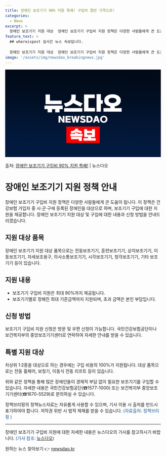 ```yaml
---
title: 장애인 보조기기 90% 지원 특혜! 구입비 절반 가격으로!
categories:
  - News
excerpt: >
  장애인 보조기기 지원 대상  장애인 보조기기 구입비 지원 정책은 다양한 사람들에게 큰 도움이 됩니다. 건강보…
feature_text: >
  ## whereispost 실시간 뉴스 속보입니다.

  장애인 보조기기 지원 대상  장애인 보조기기 구입비 지원 정책은 다양한 사람들에게 큰 도움이 됩니다. 건강보…
image: '/assets/img/newsdao_breakingnews.jpg'
---
```


![뉴스다오 속보](/assets/img/newsdao_breakingnews.jpg)

<p>출처: <a href="https://newsdao.kr/4564" rel="dofollow">장애인 보조기기 구입비 90% 지원 특혜!</a> | 뉴스다오</p>

<h1>장애인 보조기기 지원 정책 안내</h1>

<p data-ke-size="size16">장애인 보조기기 구입비 지원 정책은 다양한 사람들에게 큰 도움이 됩니다. 이 정책은 건강보험 가입자 중 시·군·구에 등록된 장애인을 대상으로 하며, 보조기기 구입에 대한 지원을 제공합니다. 장애인 보조기기 지원 대상 및 구입에 대한 내용과 신청 방법을 안내드리겠습니다.</p>

<h2 data-ke-size="size26">지원 대상 품목</h2>
<p data-ke-size="size16">장애인 보조기기 지원 대상 품목으로는 전동보조기기, 훈련보조기기, 상지보조기기, 이동보조기기, 자세보조용구, 의사소통보조기기, 시각보조기기, 청각보조기기, 기타 보조기기 등이 있습니다.</p>

<h2 data-ke-size="size26">지원 내용</h2>
<ul>
    <li>보조기기 구입비 지원은 최대 90%까지 제공됩니다.</li>
    <li>보조기기별로 정해진 최대 기준금액까지 지원되며, 초과 금액은 본인 부담입니다.</li>
</ul>

<h2 data-ke-size="size26">신청 방법</h2>
<p data-ke-size="size16">보조기기 구입비 지원 신청은 방문 및 우편 신청이 가능합니다. 국민건강보험공단이나 보건복지부의 중앙보조기기센터로 연락하여 자세한 안내를 받을 수 있습니다.</p>

<h2 data-ke-size="size26">특별 지원 대상</h2>
<p data-ke-size="size16">차상위 1·2종을 대상으로 하는 경우에는 구입 비용의 100%가 지원됩니다. 대상 품목으로는 전동 휠체어, 보청기, 이동식 전동 리프트 등이 있습니다.</p>

<p data-ke-size="size16">위와 같은 정책을 통해 많은 장애인들이 경제적 부담 없이 필요한 보조기기를 구입할 수 있습니다. 자세한 내용은 국민건강보험공단(☎1577-1000) 또는 보건복지부 중앙보조기기센터(☎1670-5529)로 문의하실 수 있습니다.</p>

<p data-ke-size="size16">정책브리핑의 정책뉴스자료는 자유롭게 사용할 수 있으며, 기사 이용 시 출처를 반드시 표기하여야 합니다. 저작권 위반 시 법적 제재를 받을 수 있습니다. <span style="color: #1a5490;">(자료출처: 정책브리핑 )</span></p>
<hr>

<p data-ke-size="size16">장애인 보조기기 구입비 지원에 대한 자세한 내용은 뉴스다오의 기사를 참고하시기 바랍니다. <span style="color: #1a5490;">(기사 참조: <a href="https://newsdao.kr/4564">뉴스다오</a>)</span></p>
 

원하는 뉴스 찾아보기 👉 <a href="https://newsdao.kr" rel="dofollow">newsdao.kr</a>


